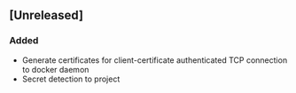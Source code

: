 ## [Unreleased]

### Added

- Generate certificates for client-certificate authenticated TCP connection to docker daemon
- Secret detection to project 

